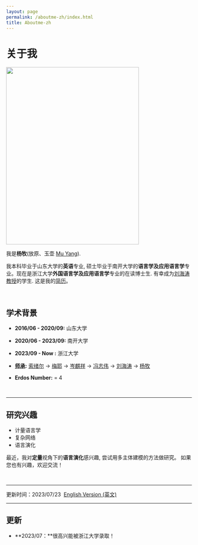 ```yaml
---
layout: page
permalink: /aboutme-zh/index.html
title: Aboutme-zh
---
```


# 关于我

<img src="https://yuhuyang.github.io/network.jpg" class="floatpic" width="360" height="480">

我是**杨牧**(放原、玉壶 [Mu Yang](https://yuhuyang.github.io/file/Resume-MuYang.pdf)).

我本科毕业于山东大学的**英语**专业, 硕士毕业于南开大学的**语言学及应用语言学**专业。现在是浙江大学**外国语言学及应用语言学**专业的在读博士生. 有幸成为[刘海涛教授](https://person.zju.edu.cn/lht)的学生. 这是我的[简历](https://yuhuyang.github.io/file/杨牧简历.pdf)。

<br>

## 学术背景


- **2016/06 - 2020/09:** 山东大学 
- **2020/06 - 2023/09:** 南开大学
- **2023/09 - Now :**    浙江大学

- **[师承](https://academictree.org/linguistics/tree.php?pid=750703&fontsize=1&pnodecount=4&cnodecount=2):** [索绪尔](https://zh.wikipedia.org/wiki/%E8%B4%B9%E8%BF%AA%E5%8D%97%C2%B7%E5%BE%B7%C2%B7%E7%B4%A2%E7%BB%AA%E5%B0%94) -> [梅耶](https://zh.wikipedia.org/wiki/%E5%AE%89%E6%89%98%E4%B8%87%C2%B7%E6%A2%85%E8%80%B6) -> [岑麒祥](https://zh.wikipedia.org/wiki/%E5%B2%91%E9%BA%92%E7%A5%A5) -> [冯志伟](http://lingvikonet17140.w002.vh.cnolnic.org/feng/feng.htm) -> [刘海涛](http://www.lingviko.net) -> [杨牧](yuhuyang.github.io)
- **Erdos Number:** = 4

<br>

---

## 研究兴趣

- 计量语言学
- 复杂网络
- 语言演化

最近，我对**定量**视角下的**语言演化**感兴趣, 尝试用多主体建模的方法做研究。 如果您也有兴趣，欢迎交流！

<br>

---

更新时间：2023/07/23&nbsp;   [English Version (英文)](https://yuhuyang.github.io/index/)

---

## 更新

- **2023/07：**很高兴能被浙江大学录取！

<br>
